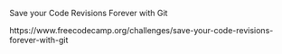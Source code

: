 <p>Save your Code Revisions Forever with Git</p>
https://www.freecodecamp.org/challenges/save-your-code-revisions-forever-with-git
